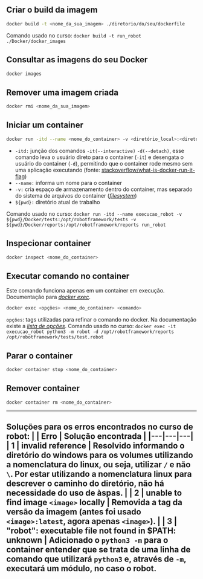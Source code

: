 ## Criar o build da imagem
```bash
docker build -t <nome_da_sua_imagem> ./diretorio/do/seu/dockerfile
```
Comando usado no curso: `docker build -t run_robot ./Docker/docker_images`

## Consultar as imagens do seu Docker
```bash
docker images
```

## Remover uma imagem criada
```bash
docker rmi <nome_da_sua_imagem>
```

## Iniciar um container
```bash
docker run -itd --name <nome_do_container> -v <diretório_local>:<diretório_no_container> <imagem_utilizada>
```
* `-itd:` junção dos comandos `-it(--interactive)` `-d(--detach)`, esse comando leva o usuário direto para o container (`-it`) e desengata o usuário do container (`-d`), permitindo que o container rode mesmo sem uma aplicação executando
(fonte: [stackoverflow/what-is-docker-run-it-flag](https://stackoverflow.com/questions/48368411/what-is-docker-run-it-flag))
* `--name:` informa um nome para o container
* `-v:` cria espaço de armazenamento dentro do container, mas separado do sistema de arquivos do container (*[filesystem](https://medium.com/@BeNitinAgarwal/docker-containers-filesystem-demystified-b6ed8112a04a)*)
* `${pwd}:` diretório atual de trabalho

Comando usado no curso: `docker run -itd --name execucao_robot -v ${pwd}/Docker/tests:/opt/robotframework/tests -v ${pwd}/Docker/reports:/opt/robotframework/reports run_robot`

## Inspecionar container
```bash
docker inspect <nome_do_container>
```

## Executar comando no container
Este comando funciona apenas em um container em execução. Documentação para *[docker exec](https://docs.docker.com/engine/reference/commandline/exec/)*.
```bash
docker exec <opções> <nome_do_container> <comando>
```
`opções`: tags utilizadas para refinar o comando no docker. Na documentação existe a *[lista de opções](https://docs.docker.com/engine/reference/commandline/exec/#options)*.
Comando usado no curso: `docker exec -it execucao_robot python3 -m robot -d /opt/robotframework/reports /opt/robotframework/tests/test.robot`

## Parar o container
```bash
docker container stop <nome_do_container>
```

## Remover container
```bash
docker container rm <nome_do_container>
```

---
**Soluções para os erros encontrados no curso de robot:**
| | Erro | Solução encontrada |
|---|---|---|
| 1 | invalid reference | Resolvido informando o diretório do windows para os volumes utilizando a nomenclatura do linux, ou seja, utilizar `/` e não `\`. Por estar utilizando a nomenclatura linux para descrever o caminho do diretório, não há necessidade do uso de àspas. |
| 2 | unable to find image `<image>` locally | Removida a tag da versão da imagem (antes foi usado `<image>:latest`, agora apenas `<image>`). |
| 3 | "robot": executable file not found in $PATH: unknown | Adicionado o `python3 -m` para o container entender que se trata de uma linha de comando que utilizará `python3` e, através de `-m`, executará um módulo, no caso o robot.
---
